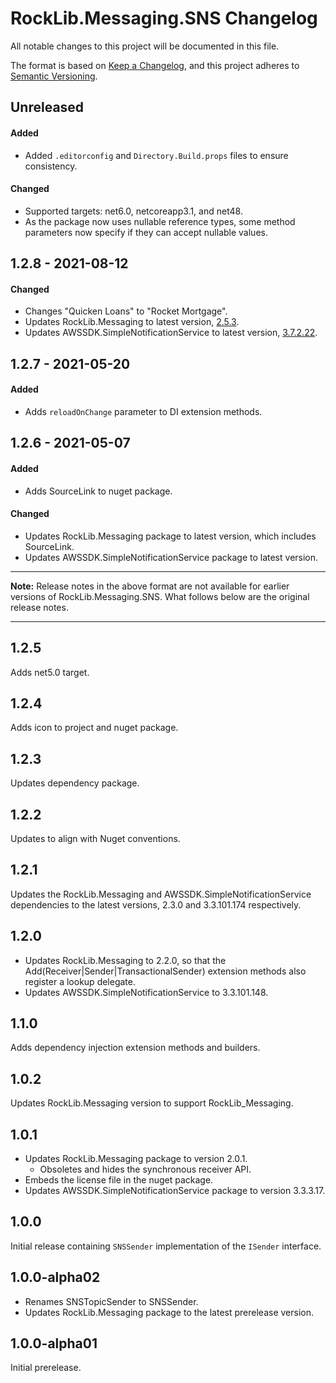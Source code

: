 # RockLib.Messaging.SNS Changelog

All notable changes to this project will be documented in this file.

The format is based on [Keep a Changelog](https://keepachangelog.com/en/1.0.0/),
and this project adheres to [Semantic Versioning](https://semver.org/spec/v2.0.0.html).

## Unreleased
	
#### Added
- Added `.editorconfig` and `Directory.Build.props` files to ensure consistency.

#### Changed
- Supported targets: net6.0, netcoreapp3.1, and net48.
- As the package now uses nullable reference types, some method parameters now specify if they can accept nullable values.
	
## 1.2.8 - 2021-08-12

#### Changed

- Changes "Quicken Loans" to "Rocket Mortgage".
- Updates RockLib.Messaging to latest version, [2.5.3](https://github.com/RockLib/RockLib.Messaging/blob/main/RockLib.Messaging/CHANGELOG.md#253---2021-08-12).
- Updates AWSSDK.SimpleNotificationService to latest version, [3.7.2.22](https://github.com/aws/aws-sdk-net/blob/master/SDK.CHANGELOG.md#37950-2021-08-12-1814-utc).

## 1.2.7 - 2021-05-20

#### Added

- Adds `reloadOnChange` parameter to DI extension methods.

## 1.2.6 - 2021-05-07

#### Added

- Adds SourceLink to nuget package.

#### Changed

- Updates RockLib.Messaging package to latest version, which includes SourceLink.
- Updates AWSSDK.SimpleNotificationService package to latest version.

----

**Note:** Release notes in the above format are not available for earlier versions of
RockLib.Messaging.SNS. What follows below are the original release notes.

----

## 1.2.5

Adds net5.0 target.

## 1.2.4

Adds icon to project and nuget package.

## 1.2.3

Updates dependency package.

## 1.2.2

Updates to align with Nuget conventions.

## 1.2.1

Updates the RockLib.Messaging and AWSSDK.SimpleNotificationService dependencies to the latest versions, 2.3.0 and 3.3.101.174 respectively.

## 1.2.0

- Updates RockLib.Messaging to 2.2.0, so that the Add(Receiver|Sender|TransactionalSender) extension methods also register a lookup delegate.
- Updates AWSSDK.SimpleNotificationService to 3.3.101.148.

## 1.1.0

Adds dependency injection extension methods and builders.

## 1.0.2

Updates RockLib.Messaging version to support RockLib_Messaging.

## 1.0.1

- Updates RockLib.Messaging package to version 2.0.1.
  - Obsoletes and hides the synchronous receiver API.
- Embeds the license file in the nuget package.
- Updates AWSSDK.SimpleNotificationService package to version 3.3.3.17.

## 1.0.0

Initial release containing `SNSSender` implementation of the `ISender` interface.

## 1.0.0-alpha02

- Renames SNSTopicSender to SNSSender.
- Updates RockLib.Messaging package to the latest prerelease version.

## 1.0.0-alpha01

Initial prerelease.
